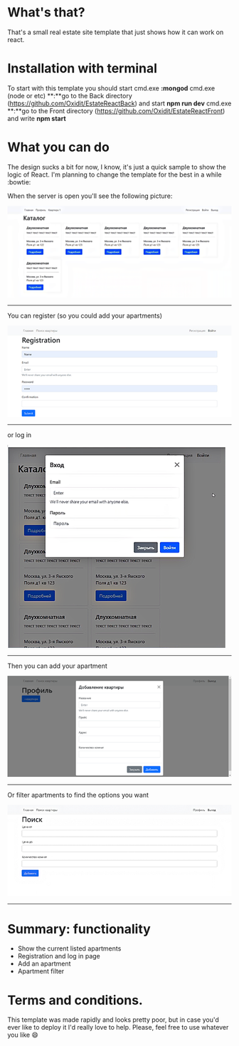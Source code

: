 # What's that?

That's a small real estate site template that just shows how it can work on react.

# Installation with terminal

To start with this template you should start 
cmd.exe **:mongod**
cmd.exe (node  or etc) **:**go to the Back directory (https://github.com/Oxidit/EstateReactBack) and start **npm run dev**
cmd.exe **:**go to the Front directory (https://github.com/Oxidit/EstateReactFront) and write **npm start**
 

# What you can do
The design sucks a bit for now, I know, it's just a quick sample to show the logic of React. I'm planning to change the template for the best in a while 
:bowtie: 

When the server is open you'll see the following picture:

![Main screen](https://github.com/Oxidit/EstateReactFront/blob/main/Re.png "")
___________________________________________________________
 
You can register (so you could add your apartments)

![Main screen](https://github.com/Oxidit/EstateReactFront/blob/main/React.jpg) 
___________________________________________________________
or log in 

![Main screen](https://github.com/Oxidit/EstateReactFront/blob/main/Estate.png)

______________________________________________________________
 Then you can add your apartment

 ![Main](https://github.com/Oxidit/EstateReactFront/blob/main/Reacp.png)

________________________________________________________________
 Or filter apartments to find the options you want

 ![Main](https://github.com/Oxidit/EstateReactFront/blob/main/ReactApp.png "")

__________________________________________________________________________________

 


# Summary: functionality

* Show the current listed apartments  
* Registration and log in page
* Add an apartment
* Apartment filter


# Terms and conditions.

This template was made rapidly and looks pretty poor, but in case you'd ever like to deploy it I'd really love to help.
Please, feel free to use whatever you like :smile:

 
